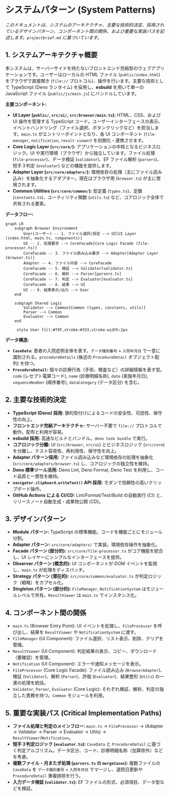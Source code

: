 # システムパターン (System Patterns)

_このドキュメントは、システムのアーキテクチャ、主要な技術的決定、採用されているデザインパターン、コンポーネント間の関係、および重要な実装パスを記述します。`projectbrief.md` に基づいています。_

## 1. システムアーキテクチャ概要

本システムは、サーバーサイドを持たないフロントエンド完結型のウェブアプリケーションです。ユーザーはローカルの HTML ファイル (`public/index.html`) をブラウザで直接開き (`file://` プロトコル)、操作を行います。主要な技術として TypeScript (Deno ランタイム) を採用し、**esbuild** を用いて単一の JavaScript ファイル (`public/js/main.js`) にバンドルしています。

**主要コンポーネント:**

- **UI Layer (`public/`, `src/ui/`, `src/browser/main.ts`):** HTML、CSS、および UI 操作を管理する TypeScript コード。ユーザーインターフェースの表示、イベントハンドリング（ファイル選択、ボタンクリックなど）を担当します。`main.ts` がエントリーポイントとなり、各 UI コンポーネント (`file-manager`, `notification`, `result-viewer`) を初期化・連携させます。
- **Core Logic Layer (`src/core/`):** アプリケーションの中核となるビジネスロジック。UI や実行環境（ブラウザ）から独立しています。ファイル処理 (`file-processor`)、データ検証 (`validator`)、EF ファイル解析 (`parsers`)、短手３判定 (`evaluator`) などの機能を提供します。
- **Adapter Layer (`src/core/adapters/`):** 環境依存の処理（主にファイル読み込み）を抽象化するアダプター。現在はブラウザ用 (`browser.ts`) が主に使用されます。
- **Common Utilities (`src/core/common/`):** 型定義 (`types.ts`)、定数 (`constants.ts`)、ユーティリティ関数 (`utils.ts`) など、コアロジック全体で共有される要素。

**データフロー:**

```mermaid
graph LR
    subgraph Browser Environment
        User(ユーザー) -- 1. ファイル選択/設定 --> UI[UI Layer (index.html, main.ts, components)]
        UI -- 2. 処理要求 --> CoreFacade[Core Logic Facade (file-processor.ts)]
        CoreFacade -- 3. ファイル読み込み要求 --> Adapter[Adapter Layer (browser.ts)]
        Adapter -- 4. ファイル内容 --> CoreFacade
        CoreFacade -- 5. 検証 --> Validator[validator.ts]
        CoreFacade -- 6. 解析 --> Parser[parsers.ts]
        CoreFacade -- 7. 判定 --> Evaluator[evaluator.ts]
        CoreFacade -- 8. 結果 --> UI
        UI -- 9. 結果表示/出力 --> User
    end

    subgraph Shared Logic
        Validator --> Common[Common (types, constants, utils)]
        Parser --> Common
        Evaluator --> Common
    end

     style User fill:#f9f,stroke:#333,stroke-width:2px
```

**データ構造:**

- **`CaseData`:** 患者の入院症例全体を表す。`データ識別番号` + `入院年月日` で一意に識別される。`procedureDetails` (後述の `ProcedureDetail` オブジェクト配列) を持つ。
- **`ProcedureDetail`:** 個々の診療行為（手術、検査など）の詳細情報を表す型。`code` (レセプト電算コード), `name` (診療明細名称), `date` (実施年月日), `sequenceNumber` (順序番号), `dataCategory` (データ区分) を含む。

## 2. 主要な技術的決定

- **TypeScript (Deno) 採用:** 静的型付けによるコードの安全性、可読性、保守性の向上。
- **フロントエンド完結アーキテクチャ:** サーバー不要で `file://` プロトコルで動作。配布と利用が容易。
- **esbuild 採用:** 高速なビルドとバンドル。`deno task bundle` で実行。
- **コアロジック分離:** UI (`src/browser`, `src/ui`) とビジネスロジック (`src/core`) を分離し、テスト容易性、再利用性、保守性を向上。
- **Adapter パターン採用:** ファイル読み込みなど環境依存の処理を抽象化 (`src/core/adapters/browser.ts`) し、コアロジックの独立性を維持。
- **Deno 標準ツール活用:** Deno Lint, Deno Format, Deno Test を利用し、コード品質と一貫性を維持。
- **`navigator.clipboard.writeText()` API 採用:** モダンで信頼性の高いクリップボード操作。
- **GitHub Actions による CI/CD:** Lint/Format/Test/Build の自動実行 (CI) と、リリースノート自動生成・成果物公開 (CD)。

## 3. デザインパターン

- **Module パターン:** TypeScript の標準機能。コードを機能ごとにモジュール分割。
- **Adapter パターン:** `src/core/adapters/` で実装。環境依存操作を抽象化。
- **Facade パターン (部分的):** `src/core/file-processor.ts` がコア機能を統合し、UI レイヤーにシンプルなインターフェースを提供。
- **Observer パターン (概念的):** UI コンポーネントが DOM イベントを監視し、`main.ts` が処理をディスパッチ。
- **Strategy パターン (潜在的):** `src/core/common/evaluator.ts` が判定ロジック（戦略）をカプセル化。
- **Singleton パターン (部分的):** `FileManager`, `NotificationSystem` はモジュールレベルで共有。`ResultViewer` は `main.ts` でインスタンス化。

## 4. コンポーネント間の関係

- `main.ts` (Browser Entry Point): UI イベントを処理し、`FileProcessor` を呼び出し、結果を `ResultViewer` や `NotificationSystem` に渡す。
- `FileManager` (UI Component): ファイル選択、リスト表示、削除、クリアを管理。
- `ResultViewer` (UI Component): 判定結果の表示、コピー、ダウンロード（要確認）を管理。
- `Notification` (UI Component): エラーや通知メッセージを表示。
- `FileProcessor` (Core Logic Facade): ファイル読み込み (`BrowserAdapter`)、検証 (`Validator`)、解析 (`Parser`)、評価 (`Evaluator`)、結果整形 (`Utils`) の一連の処理を統括。
- `Validator`, `Parser`, `Evaluator` (Core Logic): それぞれ検証、解析、判定の独立した責務を持つ。`Common` モジュールを利用。

## 5. 重要な実装パス (Critical Implementation Paths)

- **ファイル処理と判定のメインフロー:** `main.ts` -> `FileProcessor` -> (Adapter -> Validator -> Parser -> Evaluator -> Utils) -> `ResultViewer`/`Notification`。
- **短手３判定ロジック (`evaluator.ts`):** `CaseData` と `ProcedureDetail` に基づく判定アルゴリズム。データ区分、コード、診療明細名称（加算除外）などを考慮。
- **複数ファイル・月またぎ処理 (`parsers.ts` の `mergeCases`):** 複数ファイルの `CaseData` を `データ識別番号` + `入院年月日` でマージし、退院日更新や `ProcedureDetail` 重複排除を行う。
- **入力データ検証 (`validator.ts`):** EF ファイルの形式、必須項目、データ型などを検証。
